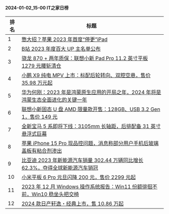 #### 2024-01-02_15-00  IT之家日榜

| 排名 | 标题|
| --- | ---|
| 1 | [憋大招？苹果 2023 年首度“停更”iPad](https://www.ithome.com/0/742/787.htm) |
| 2 | [B站 2023 年度百大 UP 主名单公布](https://www.ithome.com/0/742/881.htm) |
| 3 | [骁龙 870 + 两年质保：联想小新 Pad Pro 11.2 英寸平板 1279 元腰斩清仓](https://www.ithome.com/0/742/791.htm) |
| 4 | [小鹏 X9 纯电 MPV 上市：标配后轮转向、双腔空悬，售价 35.98 万元起](https://www.ithome.com/0/742/807.htm) |
| 5 | [华为何刚：2023 年是鸿蒙原生应用的开局之年，2024 年将是鸿蒙生态全面进化的关键一年](https://www.ithome.com/0/742/819.htm) |
| 6 | [联想小新固态 U 盘 AMD 限量款开售：128GB、USB 3.2 Gen 1，售价 149 元](https://www.ithome.com/0/742/810.htm) |
| 7 | [全新宝马 5 系即将下线：3105mm 长轴距，后排配备 31 英寸悬浮式巨幕](https://www.ithome.com/0/742/814.htm) |
| 8 | [苹果 iPhone 15 Pro 现品控问题，消息称部分用户手机后玻璃盖板有粘合剂渗出](https://www.ithome.com/0/742/835.htm) |
| 9 | [比亚迪 2023 年新能源汽车销量 302.44 万辆同比增长 62.3%，夺得全球新能源汽车销冠](https://www.ithome.com/0/742/795.htm) |
| 10 | [小米平板 6 Pro 元旦闪降 200 元，售价 2299 元起](https://www.ithome.com/0/742/776.htm) |
| 11 | [2023 年 12 月 Windows 操作系统报告：Win11 份额徘徊不前，Win10 稳坐头把交椅](https://www.ithome.com/0/742/809.htm) |
| 12 | [2024 款日产轩逸・经典上市，售 10.86 万起](https://www.ithome.com/0/742/770.htm) |
